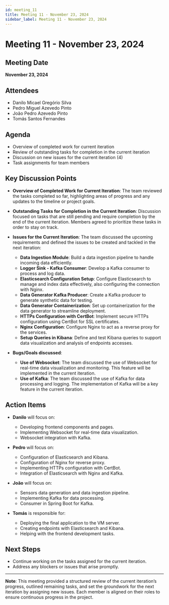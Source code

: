 ```yaml
---
id: meeting_11
title: Meeting 11 - November 23, 2024
sidebar_label: Meeting 11 - November 23, 2024
---
```


# Meeting 11 - November 23, 2024

## Meeting Date
**November 23, 2024**

## Attendees
- Danilo Micael Gregório Silva
- Pedro Miguel Azevedo Pinto
- João Pedro Azevedo Pinto
- Tomás Santos Fernandes

## Agenda
- Overview of completed work for current iteration
- Review of outstanding tasks for completion in the current iteration
- Discussion on new issues for the current iteration (4)
- Task assignments for team members

## Key Discussion Points
- **Overview of Completed Work for Current Iteration**: The team reviewed the tasks completed so far, highlighting areas of progress and any updates to the timeline or project goals.

- **Outstanding Tasks for Completion in the Current Iteration**: Discussion focused on tasks that are still pending and require completion by the end of the current iteration. Members agreed to prioritize these tasks in order to stay on track.

- **Issues for the Current Iteration**: The team discussed the upcoming requirements and defined the issues to be created and tackled in the next iteration:
  - **Data Ingestion Module**: Build a data ingestion pipeline to handle incoming data efficiently.
  - **Logger Sink - Kafka Consumer**: Develop a Kafka consumer to process and log data.
  - **Elasticsearch Configuration Setup**: Configure Elasticsearch to manage and index data effectively, also configuring the connection with Nginx.
  - **Data Generator Kafka Producer**: Create a Kafka producer to generate synthetic data for testing.
  - **Data Generator Containerization**: Set up containerization for the data generator to streamline deployment.
  - **HTTPs Configuration with CertBot**: Implement secure HTTPs configuration using CertBot for SSL certificates.
  - **Nginx Configuration**: Configure Nginx to act as a reverse proxy for the services.
  - **Setup Queries in Kibana**: Define and test Kibana queries to support data visualization and analysis of endpoints accesses.

- **Bugs/Goals discussed**:
  - **Use of Websocket**: The team discussed the use of Websocket for real-time data visualization and monitoring. This feature will be implemented in the current iteration.
  - **Use of Kafka**: The team discussed the use of Kafka for data processing and logging. The implementation of Kafka will be a key feature in the current iteration.

## Action Items
- **Danilo** will focus on:
  - Developing frontend components and pages.
  - Implementing Websocket for real-time data visualization.
  - Websocket integration with Kafka.

- **Pedro** will focus on:
  - Configuration of Elasticsearch and Kibana.
  - Configuration of Nginx for reverse proxy.
  - Implementing HTTPs configuration with CertBot.
  - Integration of Elasticsearch with Nginx and Kafka.

- **João** will focus on:
  - Sensors data generation and data ingestion pipeline.
  - Implementing Kafka for data processing.
  - Consumer in Spring Boot for Kafka.

- **Tomás** is responsible for:
  - Deploying the final application to the VM server.
  - Creating endpoints with Elasticsearch and Kibana.
  - Helping with the frontend development tasks.

## Next Steps
- Continue working on the tasks assigned for the current iteration.
- Address any blockers or issues that arise promptly.

---

**Note**: This meeting provided a structured review of the current iteration’s progress, outlined remaining tasks, and set the groundwork for the next iteration by assigning new issues. Each member is aligned on their roles to ensure continuous progress in the project.